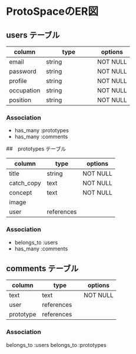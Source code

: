 # ProtoSpaceのER図

## users  テーブル

| column     |  type         |  options        |   
| --------   | --------      | --------------- |
| email      | string        | NOT NULL        |
| password   | string　　　　　| NOT NULL        |　
| profile    | string        | NOT NULL        |
| occupation | string        | NOT NULL        |
| position   | string        | NOT NULL        |

### Association

- has_many :prototypes
- has_many :comments

##　prototypes  テーブル

| column      |  type        |  options        |   
| --------    | --------     | --------------- |
| title       | string       |  NOT NULL       |
| catch_copy  | text　　      | NOT NULL        |
| concept     | text         | NOT NULL        |
| image       |              |                 |
| user        | references   |                 |
 
### Association

- belongs_to :users
- has_many   :comments

##  comments テーブル

| column       |  type       |  options        |   
| --------     | --------    | --------------- |
| text         | text        | NOT NULL        |
| user         | references　|                 |　
| prototype    | references  |                 |

### Association
belongs_to :users
belongs_to :prototypes